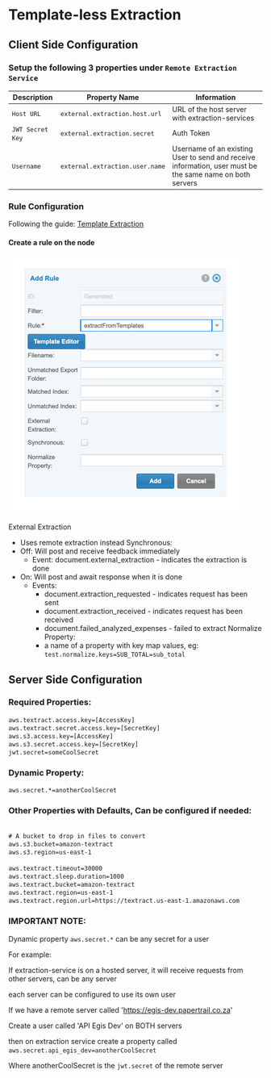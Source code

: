 # Template-less Extraction

## Client Side Configuration

### Setup the following 3 properties under `Remote Extraction Service`

| Description      | Property Name                   | Information                                                                                              |
|------------------|---------------------------------|----------------------------------------------------------------------------------------------------------|
| `Host URL`       | `external.extraction.host.url`  | URL of the host server with extraction-services                                                          |
| `JWT Secret Key` | `external.extraction.secret`    | Auth Token                                                                                               |
| `Username`       | `external.extraction.user.name` | Username of an existing User to send and receive information, user must be the same name on both servers |

### Rule Configuration
Following the guide: [Template Extraction](configuration/template-extraction.md) 

#### Create a rule on the node

![Template Rule](../images/tmp-ext.png)   

External Extraction
* Uses remote extraction instead
Synchronous: 
* Off: Will post and receive feedback immediately
  * Event: document.external_extraction - indicates the extraction is done
* On: Will post and await response when it is done 
  * Events:
    * document.extraction_requested - indicates request has been sent
    * document.extraction_received - indicates request has been received
    * document.failed_analyzed_expenses - failed to extract
Normalize Property:
    * a name of a property with key map values, eg: `test.normalize.keys=SUB_TOTAL=sub_total`

## Server Side Configuration

### Required Properties:

```properties
aws.textract.access.key=[AccessKey]
aws.textract.secret.access.key=[SecretKey]
aws.s3.access.key=[AccessKey]
aws.s3.secret.access.key=[SecretKey]
jwt.secret=someCoolSecret
```

### Dynamic Property:
```properties
aws.secret.*=anotherCoolSecret
```

### Other Properties with Defaults, Can be configured if needed:
```properties

# A bucket to drop in files to convert
aws.s3.bucket=amazon-textract
aws.s3.region=us-east-1

aws.textract.timeout=30000
aws.textract.sleep.duration=1000
aws.textract.bucket=amazon-textract
aws.textract.region=us-east-1
aws.textract.region.url=https://textract.us-east-1.amazonaws.com

```

### IMPORTANT NOTE:

Dynamic property `aws.secret.*` can be any secret for a user

For example:

If extraction-service is on a hosted server, it will receive requests from other servers, can be any server

each server can be configured to use its own user

If we have a remote server called 'https://egis-dev.papertrail.co.za'

Create a user called 'API Egis Dev' on BOTH servers

then on extraction service
create a property called `aws.secret.api_egis_dev=anotherCoolSecret`

Where anotherCoolSecret is the `jwt.secret` of the remote server 
